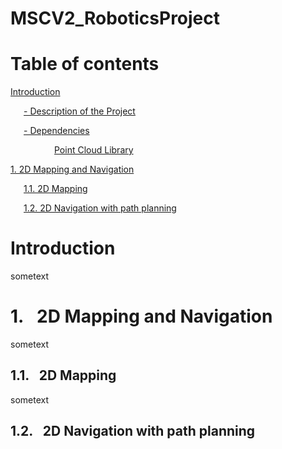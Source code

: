 # MSCV2_RoboticsProject


# Table of contents
[ Introduction ](#introduction)

&ensp;&ensp;&ensp;[- Description of the Project ](#description)

&ensp;&ensp;&ensp;[- Dependencies ](#dependencies)

&ensp;&ensp;&ensp;&ensp;&ensp;&ensp;&ensp;&ensp;&ensp;&ensp;[Point Cloud Library ](#pcl)

[1. 2D Mapping and Navigation ](#2DMappingAndNavigation)

&ensp;&ensp;&ensp;[1.1. 2D Mapping ](#2DMapping)

&ensp;&ensp;&ensp;[1.2. 2D Navigation with path planning](#2DNavigationWithPathPlanning)

<a name="introduction"></a>
# Introduction

sometext


<a name="2DMappingAndNavigation"></a>
# 1.&ensp; 2D Mapping and Navigation

sometext


<a name="2DMapping"></a>
## 1.1.&ensp; 2D Mapping

sometext


<a name="2DNavigationWithPathPlanning"></a>
## 1.2.&ensp; 2D Navigation with path planning







